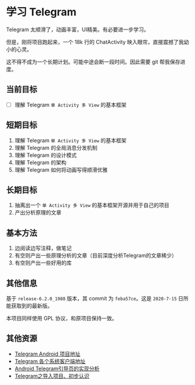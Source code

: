 # 学习 Telegram

Telegram 太顺滑了，动画丰富，UI精美。有必要进一步学习。

但是，刚将项目跑起来，一个 18k 行的 ChatActivity 映入眼帘，直接震撼了我幼小的心灵。

这不得不成为一个长期计划。可能中途会断一段时间。因此需要 git 帮我保存进度。

## 当前目标

- [ ] 理解 Telegram `单 Activity 多 View` 的基本框架

## 短期目标

1. 理解 Telegram `单 Activity 多 View` 的基本框架
2. 理解 Telegram 的全局消息分发机制
3. 理解 Telegram 的设计模式
4. 理解 Telegram 的架构
5. 理解 Telegram 如何将动画写得顺滑优雅

## 长期目标

1. 抽离出一个 `单 Activity 多 View` 的基本框架开源并用于自己的项目
2. 产出分析原理的文章

## 基本方法

1. 边阅读边写注释，做笔记
2. 有空则产出一些原理分析的文章（目前深度分析Telegram的文章稀少）
3. 有空则产出一些好用的库

## 其他信息

基于 `release-6.2.0_1988` 版本，其 commit 为 `feba57ce`。这是 `2020-7-15` 日所能获取到的最新版。

本项目同样使用 GPL 协议，和原项目保持一致。

## 其他资源

- [Telegram Android 项目地址](https://github.com/DrKLO/Telegram)
- [Telegram 各个系统客户端地址](https://congcong0806.github.io/2019/01/08/Telegram/)
- [Android Telegram引导页的实现分析](http://blog.qiji.tech/archives/6262)
- [Telegram之导入项目、初步认识](http://www.voycn.com/article/telegramzhidaoruxiangmuchuburenshi)
